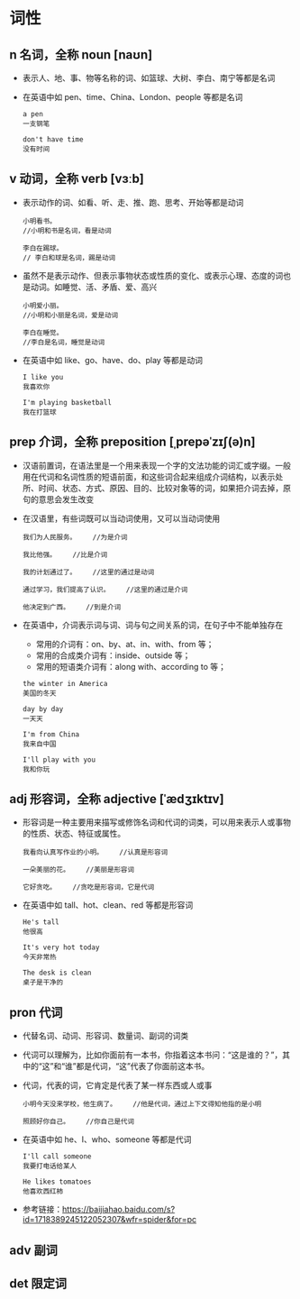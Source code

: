 # 词性

## n 名词，全称 noun **[naʊn]**

- 表示人、地、事、物等名称的词、如篮球、大树、李白、南宁等都是名词

- 在英语中如 pen、time、China、London、people 等都是名词

  ```
  a pen
  一支钢笔

  don't have time
  没有时间
  ```

## v 动词，全称 verb **[vɜːb]**

- 表示动作的词、如看、听、走、推、跑、思考、开始等都是动词

  ```
  小明看书。
  //小明和书是名词，看是动词

  李白在踢球。
  // 李白和球是名词，踢是动词
  ```

- 虽然不是表示动作、但表示事物状态或性质的变化、或表示心理、态度的词也是动词。如睡觉、活、矛盾、爱、高兴

  ```
  小明爱小丽。
  //小明和小丽是名词，爱是动词

  李白在睡觉。
  //李白是名词，睡觉是动词
  ```

- 在英语中如 like、go、have、do、play 等都是动词

  ```
  I like you
  我喜欢你

  I'm playing basketball
  我在打篮球

  ```

## prep 介词，全称 preposition **[ˌprepəˈzɪʃ(ə)n]**

- 汉语前置词，在语法里是一个用来表现一个字的文法功能的词汇或字缀。一般用在代词和名词性质的短语前面，和这些词合起来组成介词结构，以表示处所、时间、状态、方式、原因、目的、比较对象等的词，如果把介词去掉，原句的意思会发生改变

- 在汉语里，有些词既可以当动词使用，又可以当动词使用

  ```
  我们为人民服务。    //为是介词

  我比他强。    //比是介词

  我的计划通过了。    //这里的通过是动词

  通过学习，我们提高了认识。    //这里的通过是介词

  他决定到广西。    //到是介词

  ```

- 在英语中，介词表示词与词、词与句之间关系的词，在句子中不能单独存在

  - 常用的介词有：on、by、at、in、with、from 等；
  - 常用的合成类介词有：inside、outside 等；
  - 常用的短语类介词有：along with、according to 等；

  ```
  the winter in America
  美国的冬天

  day by day
  一天天

  I'm from China
  我来自中国

  I'll play with you
  我和你玩
  ```

## adj 形容词，全称 adjective **[ˈædʒɪktɪv]**

- 形容词是一种主要用来描写或修饰名词和代词的词类，可以用来表示人或事物的性质、状态、特征或属性。

  ```
  我看向认真写作业的小明。    //认真是形容词

  一朵美丽的花。    //美丽是形容词

  它好贪吃。    //贪吃是形容词，它是代词

  ```

- 在英语中如 tall、hot、clean、red 等都是形容词

  ```
  He's tall
  他很高

  It's very hot today
  今天非常热

  The desk is clean
  桌子是干净的

  ```

## pron 代词

- 代替名词、动词、形容词、数量词、副词的词类

- 代词可以理解为，比如你面前有一本书，你指着这本书问：“这是谁的？”，其中的“这”和“谁”都是代词，“这”代表了你面前这本书。

- 代词，代表的词，它肯定是代表了某一样东西或人或事

  ```
  小明今天没来学校，他生病了。    //他是代词，通过上下文得知他指的是小明

  照顾好你自己。    //你自己是代词

  ```

- 在英语中如 he、I、who、someone 等都是代词

  ```
  I'll call someone
  我要打电话给某人

  He likes tomatoes
  他喜欢西红柿
  ```

- 参考链接：<https://baijiahao.baidu.com/s?id=1718389245122052307&wfr=spider&for=pc>

## adv 副词

## det 限定词
